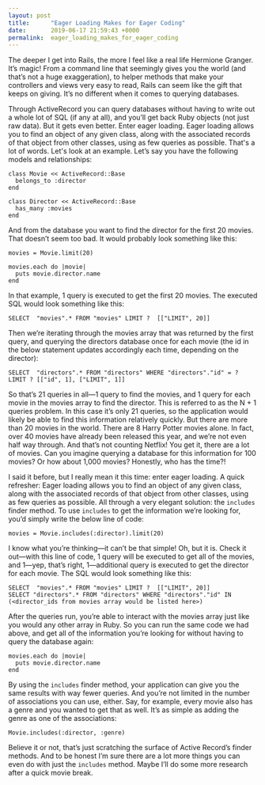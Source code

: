 ```yaml
---
layout: post
title:      "Eager Loading Makes for Eager Coding"
date:       2019-06-17 21:59:43 +0000
permalink:  eager_loading_makes_for_eager_coding
---
```



The deeper I get into Rails, the more I feel like a real life Hermione Granger. It’s magic! From a command line that seemingly gives you the world (and that’s not a huge exaggeration), to helper methods that make your controllers and views very easy to read, Rails can seem like the gift that keeps on giving. It’s no different when it comes to querying databases.

Through ActiveRecord you can query databases without having to write out a whole lot of SQL (if any at all), and you’ll get back Ruby objects (not just raw data). But it gets even better. Enter eager loading. Eager loading allows you to find an object of any given class, along with the associated records of that object from other classes, using as few queries as possible. That's a lot of words. Let's look at an example. Let’s say you have the following models and relationships:

```
class Movie << ActiveRecord::Base
  belongs_to :director
end
```

```
class Director << ActiveRecord::Base
  has_many :movies
end
```

And from the database you want to find the director for the first 20 movies. That doesn’t seem too bad. It would probably look something like this:

```
movies = Movie.limit(20)

movies.each do |movie|
  puts movie.director.name
end
```

In that example, 1 query is executed to get the first 20 movies. The executed SQL would look something like this:
```
SELECT  "movies".* FROM "movies" LIMIT ?  [["LIMIT", 20]]
```

Then we’re iterating through the movies array that was returned by the first query, and querying the directors database once for each movie (the id in the below statement updates accordingly each time, depending on the director):
```
SELECT  "directors".* FROM "directors" WHERE "directors"."id" = ? LIMIT ? [["id", 1], ["LIMIT", 1]]
```

So that’s 21 queries in all—1 query to find the movies, and 1 query for each movie in the movies array to find the director. This is referred to as the N + 1 queries problem. In this case it’s only 21 queries, so the application would likely be able to find this information relatively quickly. But there are more than 20 movies in the world. There are 8 Harry Potter movies alone. In fact, over 40 movies have already been released this year, and we’re not even half way through. And that’s not counting Netflix! You get it, there are a lot of movies. Can you imagine querying a database for this information for 100 movies? Or how about 1,000 movies? Honestly, who has the time?!

I said it before, but I really mean it this time: enter eager loading. A quick refresher: Eager loading allows you to find an object of any given class, along with the associated records of that object from other classes, using as few queries as possible. All through a very elegant solution: the `includes` finder method. To use `includes` to get the information we’re looking for, you’d simply write the below line of code:
```
movies = Movie.includes(:director).limit(20)
```

I know what you’re thinking—it can’t be that simple! Oh, but it is. Check it out—with this line of code, 1 query will be executed to get all of the movies, and 1—yep, that’s right, 1—additional query is executed to get the director for each movie. The SQL would look something like this:

```
SELECT  "movies".* FROM "movies" LIMIT ?  [["LIMIT", 20]]
SELECT "directors".* FROM "directors" WHERE "directors"."id" IN (<director_ids from movies array would be listed here>)
```

After the queries run, you’re able to interact with the movies array just like you would any other array in Ruby. So you can run the same code we had above, and get all of the information you’re looking for without having to query the database again:

```
movies.each do |movie|
  puts movie.director.name
end
```

By using the `includes` finder method, your application can give you the same results with way fewer queries. And you’re not limited in the number of associations you can use, either. Say, for example, every movie also has a genre and you wanted to get that as well. It’s as simple as adding the genre as one of the associations:
```
Movie.includes(:director, :genre)
```

Believe it or not, that’s just scratching the surface of Active Record’s finder methods. And to be honest I’m sure there are a lot more things you can even do with just the `includes` method. Maybe I’ll do some more research after a quick movie break.

